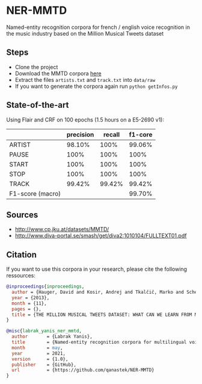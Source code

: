 # NER-MMTD
Named-entity recognition corpora for french / english voice recognition in the music industry based on the Million Musical Tweets dataset

## Steps

- Clone the project
- Download the MMTD corpora [here](http://www.cp.jku.at/datasets/MMTD/)
- Extract the files `artists.txt` and `track.txt` into `data/raw`
- If you want to generate the corpora again run `python getInfos.py`

## State-of-the-art

Using Flair and CRF on 100 epochs (1.5 hours on a E5-2690 v1):

|                  | precision | recall | f1-core |
|------------------|-----------|--------|---------|
| ARTIST           | 98.10%    | 100%   | 99.06%  |
| PAUSE            | 100%      | 100%   | 100%    |
| START            | 100%      | 100%   | 100%    |
| STOP             | 100%      | 100%   | 100%    |
| TRACK            | 99.42%    | 99.42% | 99.42%  |
| F1-score (macro) |           |        | 99.70%  |

## Sources

- http://www.cp.jku.at/datasets/MMTD/
- http://www.diva-portal.se/smash/get/diva2:1010104/FULLTEXT01.pdf

## Citation

If you want to use this corpora in your research, please cite the following ressources:

```BibTeX
@inproceedings{inproceedings,
  author = {Hauger, David and Kosir, Andrej and Tkalčič, Marko and Schedl, Markus},
  year = {2013},
  month = {11},
  pages = {},
  title = {THE MILLION MUSICAL TWEETS DATASET: WHAT CAN WE LEARN FROM MICROBLOGS}
}

@misc{labrak_yanis_ner_mmtd,
  author       = {Labrak Yanis},
  title        = {Named-entity recognition corpora for multilingual voice recognition in the music industry},
  month        = may,
  year         = 2021,
  version      = {1.0},
  publisher    = {GitHub},
  url          = {https://github.com/qanastek/NER-MMTD}
}
```
